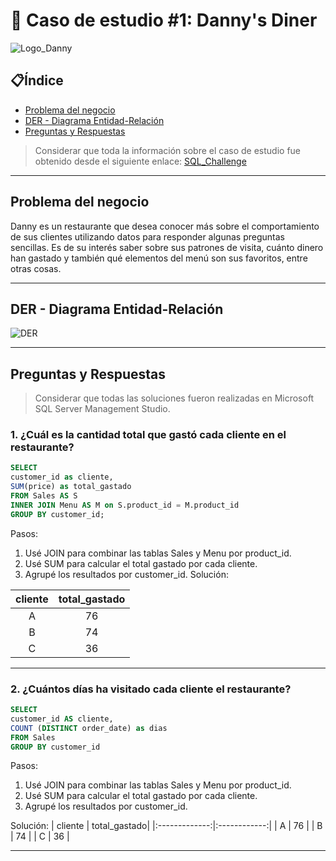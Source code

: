 # 🍜 Caso de estudio #1: Danny's Diner
![Logo_Danny](https://html.scribdassets.com/14q7tadsn49nbifk/images/1-53579a9c13.png)
## 📋Índice
- [Problema del negocio](#Problema-del-negocio)
- [DER - Diagrama Entidad-Relación](#Diagrama-Entidad-Relación)
- [Preguntas y Respuestas](#Preguntas-y-Soluciones)
> Considerar que toda la información sobre el caso de estudio fue obtenido desde el siguiente enlace: [SQL_Challenge](https://8weeksqlchallenge.com/case-study-1/)
***
## Problema del negocio
Danny es un restaurante que desea conocer más sobre el comportamiento de sus clientes utilizando datos para responder algunas preguntas sencillas. Es de su interés saber sobre sus patrones de visita, cuánto dinero han gastado y también qué elementos del menú son sus favoritos, entre otras cosas.
***
## DER - Diagrama Entidad-Relación
![DER](https://miro.medium.com/v2/resize:fit:750/format:webp/1*fEmZXjnIof5BHL_sLGDVUg.png)
***
## Preguntas y Respuestas
> Considerar que todas las soluciones fueron realizadas en Microsoft SQL Server Management Studio.

### 1. ¿Cuál es la cantidad total que gastó cada cliente en el restaurante?
 ```SQL
SELECT
customer_id as cliente,
SUM(price) as total_gastado
FROM Sales AS S
INNER JOIN Menu AS M on S.product_id = M.product_id
GROUP BY customer_id;
```
Pasos:
1. Usé JOIN para combinar las tablas Sales y Menu por product_id.
2. Usé SUM para calcular el total gastado por cada cliente.
3. Agrupé los resultados por customer_id.
Solución:

| cliente       | total_gastado|
|:-------------:|:------------:|
| A             | 76           |
| B             | 74           |
| C             | 36           | 
***
### 2. ¿Cuántos días ha visitado cada cliente el restaurante?
 ```SQL
SELECT 
customer_id AS cliente,
COUNT (DISTINCT order_date) as dias
FROM Sales
GROUP BY customer_id
```

Pasos:

1. Usé JOIN para combinar las tablas Sales y Menu por product_id.
2. Usé SUM para calcular el total gastado por cada cliente.
3. Agrupé los resultados por customer_id.

Solución:
| cliente       | total_gastado|
|:-------------:|:------------:|
| A             | 76           |
| B             | 74           |
| C             | 36           | 
***
